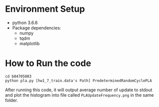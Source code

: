 # Environment Setup
* python 3.6.6
* Package dependencies:
    * numpy
    * tqdm
    * matplotlib

# How to Run the code
```
cd b04705003
python pla.py [hw1_7_train.data's Path] PredeterminedRandomCyclePLA
```
After running this code, it will output average number of update to stdout and plot the histogram into file called `PLAUpdateFrequency.png` in the same folder.
